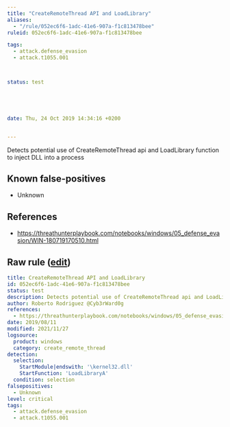 ```yaml
---
title: "CreateRemoteThread API and LoadLibrary"
aliases:
  - "/rule/052ec6f6-1adc-41e6-907a-f1c813478bee"
ruleid: 052ec6f6-1adc-41e6-907a-f1c813478bee

tags:
  - attack.defense_evasion
  - attack.t1055.001



status: test





date: Thu, 24 Oct 2019 14:34:16 +0200


---
```


Detects potential use of CreateRemoteThread api and LoadLibrary function to inject DLL into a process

<!--more-->


## Known false-positives

* Unknown



## References

* https://threathunterplaybook.com/notebooks/windows/05_defense_evasion/WIN-180719170510.html


## Raw rule ([edit](https://github.com/SigmaHQ/sigma/edit/master/rules/windows/create_remote_thread/sysmon_createremotethread_loadlibrary.yml))
```yaml
title: CreateRemoteThread API and LoadLibrary
id: 052ec6f6-1adc-41e6-907a-f1c813478bee
status: test
description: Detects potential use of CreateRemoteThread api and LoadLibrary function to inject DLL into a process
author: Roberto Rodriguez @Cyb3rWard0g
references:
  - https://threathunterplaybook.com/notebooks/windows/05_defense_evasion/WIN-180719170510.html
date: 2019/08/11
modified: 2021/11/27
logsource:
  product: windows
  category: create_remote_thread
detection:
  selection:
    StartModule|endswith: '\kernel32.dll'
    StartFunction: 'LoadLibraryA'
  condition: selection
falsepositives:
  - Unknown
level: critical
tags:
  - attack.defense_evasion
  - attack.t1055.001

```
